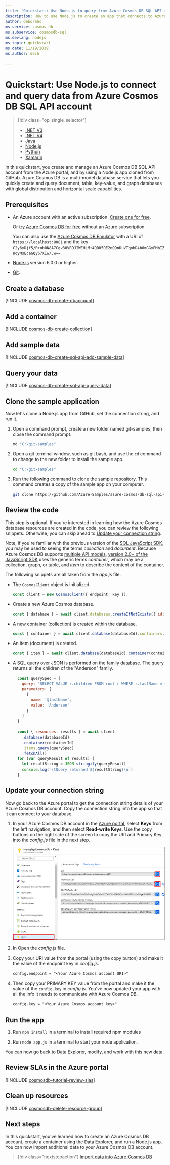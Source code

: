 ```yaml
---
title: 'Quickstart: Use Node.js to query from Azure Cosmos DB SQL API account'
description: How to use Node.js to create an app that connects to Azure Cosmos DB SQL API account and queries data. 
author: deborahc
ms.service: cosmos-db
ms.subservice: cosmosdb-sql
ms.devlang: nodejs
ms.topic: quickstart
ms.date: 11/19/2019
ms.author: dech

---
```

# Quickstart: Use Node.js to connect and query data from Azure Cosmos DB SQL API account

> [!div class="op_single_selector"]
> * [.NET V3](create-sql-api-dotnet.md)
> * [.NET V4](create-sql-api-dotnet-V4.md)
> * [Java](create-sql-api-java.md)
> * [Node.js](create-sql-api-nodejs.md)
> * [Python](create-sql-api-python.md)
> * [Xamarin](create-sql-api-xamarin-dotnet.md)

In this quickstart, you create and manage an Azure Cosmos DB SQL API account from the Azure portal, and by using a Node.js app cloned from GitHub. Azure Cosmos DB is a multi-model database service that lets you quickly create and query document, table, key-value, and graph databases with global distribution and horizontal scale capabilities.

## Prerequisites

- An Azure account with an active subscription. [Create one for free](https://azure.microsoft.com/free/?ref=microsoft.com&utm_source=microsoft.com&utm_medium=docs&utm_campaign=visualstudio). 
  
  Or [try Azure Cosmos DB for free](https://azure.microsoft.com/try/cosmosdb/) without an Azure subscription. 
  
  You can also use the [Azure Cosmos DB Emulator](https://aka.ms/cosmosdb-emulator) with a URI of `https://localhost:8081` and the key `C2y6yDjf5/R+ob0N8A7Cgv30VRDJIWEHLM+4QDU5DE2nQ9nDuVTqobD4b8mGGyPMbIZnqyMsEcaGQy67XIw/Jw==`.
- [Node.js](https://nodejs.org/en/) version 6.0.0 or higher.
- [Git](https://www.git-scm.com/).

## Create a database 

[!INCLUDE [cosmos-db-create-dbaccount](../../includes/cosmos-db-create-dbaccount.md)]

## Add a container

[!INCLUDE [cosmos-db-create-collection](../../includes/cosmos-db-create-collection.md)]

## Add sample data

[!INCLUDE [cosmos-db-create-sql-api-add-sample-data](../../includes/cosmos-db-create-sql-api-add-sample-data.md)]

## Query your data

[!INCLUDE [cosmos-db-create-sql-api-query-data](../../includes/cosmos-db-create-sql-api-query-data.md)]

## Clone the sample application

Now let's clone a Node.js app from GitHub, set the connection string, and run it.

1. Open a command prompt, create a new folder named git-samples, then close the command prompt.

    ```bash
    md "C:\git-samples"
    ```

2. Open a git terminal window, such as git bash, and use the `cd` command to change to the new folder to install the sample app.

    ```bash
    cd "C:\git-samples"
    ```

3. Run the following command to clone the sample repository. This command creates a copy of the sample app on your computer.

    ```bash
    git clone https://github.com/Azure-Samples/azure-cosmos-db-sql-api-nodejs-getting-started.git
    ```

## Review the code

This step is optional. If you're interested in learning how the Azure Cosmos database resources are created in the code, you can review the following snippets. Otherwise, you can skip ahead to [Update your connection string](#update-your-connection-string). 

Note, if you're familiar with the previous version of the [SQL JavaScript SDK](sql-api-sdk-node.md), you may be used to seeing the terms *collection* and *document*. Because Azure Cosmos DB supports [multiple API models](introduction.md), [version 2.0+ of the JavaScript SDK](https://www.npmjs.com/package/@azure/cosmos) uses the generic terms *container*, which may be a collection, graph, or table, and *item* to describe the content of the container.

The following snippets are all taken from the *app.js* file.

* The `CosmosClient` object is initialized.

    ```javascript
    const client = new CosmosClient({ endpoint, key });
    ```

* Create a new Azure Cosmos database.

    ```javascript
    const { database } = await client.databases.createIfNotExists({ id: databaseId });
    ```

* A new container (collection) is created within the database.

    ```javascript
    const { container } = await client.database(databaseId).containers.createIfNotExists({ id: containerId });
    ```

* An item (document) is created.

    ```javascript
    const { item } = await client.database(databaseId).container(containerId).items.create(itemBody);
    ```

* A SQL query over JSON is performed on the family database. The query returns all the children of the "Anderson" family. 

    ```javascript
	  const querySpec = {
		query: 'SELECT VALUE r.children FROM root r WHERE r.lastName = @lastName',
		parameters: [
		  {
			name: '@lastName',
			value: 'Andersen'
		  }
		]
	  }

	  const { resources: results } = await client
		.database(databaseId)
		.container(containerId)
		.items.query(querySpec)
		.fetchAll()
	  for (var queryResult of results) {
		let resultString = JSON.stringify(queryResult)
		console.log(`\tQuery returned ${resultString}\n`)
	  }
    ```    

## Update your connection string

Now go back to the Azure portal to get the connection string details of your Azure Cosmos DB account. Copy the connection string into the app so that it can connect to your database.

1. In your Azure Cosmos DB account in the [Azure portal](https://portal.azure.com/), select **Keys** from the left navigation, and then select **Read-write Keys**. Use the copy buttons on the right side of the screen to copy the URI and Primary Key into the *config.js* file in the next step.

    ![View and copy an access key in the Azure portal, Keys blade](./media/create-sql-api-dotnet/keys.png)

2. In Open the *config.js* file. 

3. Copy your URI value from the portal (using the copy button) and make it the value of the endpoint key in *config.js*. 

    `config.endpoint = "<Your Azure Cosmos account URI>"`

4. Then copy your PRIMARY KEY value from the portal and make it the value of the `config.key` in *config.js*. You've now updated your app with all the info it needs to communicate with Azure Cosmos DB. 

    `config.key = "<Your Azure Cosmos account key>"`
    
## Run the app

1. Run `npm install` in a terminal to install required npm modules

2. Run `node app.js` in a terminal to start your node application.

You can now go back to Data Explorer, modify, and work with this new data.

## Review SLAs in the Azure portal

[!INCLUDE [cosmosdb-tutorial-review-slas](../../includes/cosmos-db-tutorial-review-slas.md)]

## Clean up resources

[!INCLUDE [cosmosdb-delete-resource-group](../../includes/cosmos-db-delete-resource-group.md)]

## Next steps

In this quickstart, you've learned how to create an Azure Cosmos DB account, create a container using the Data Explorer, and run a Node.js app. You can now import additional data to your Azure Cosmos DB account. 

> [!div class="nextstepaction"]
> [Import data into Azure Cosmos DB](import-data.md)


